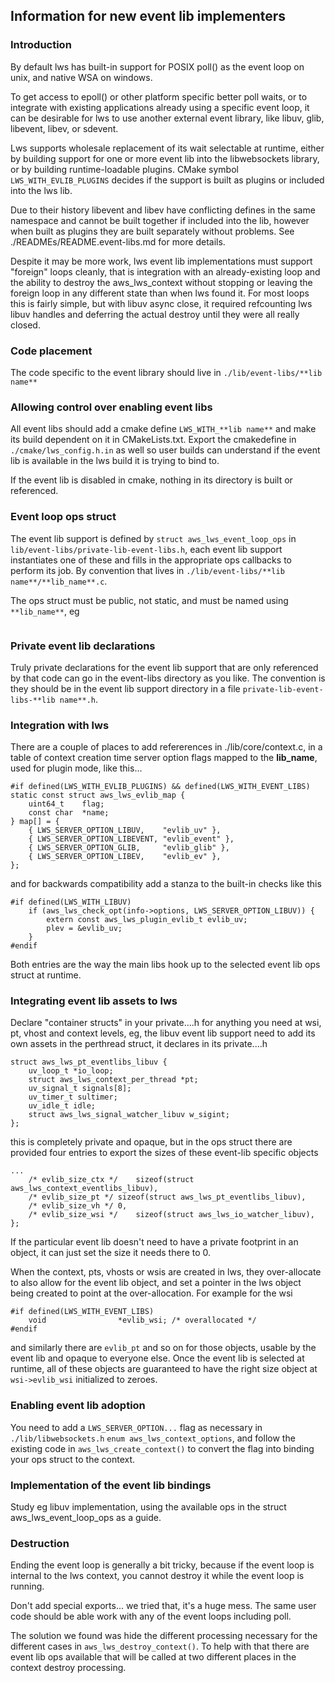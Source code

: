 ## Information for new event lib implementers

### Introduction

By default lws has built-in support for POSIX poll() as the event loop on unix,
and native WSA on windows.

To get access to epoll() or other platform specific better poll waits, or to
integrate with existing applications already using a specific event loop, it can
be desirable for lws to use another external event library, like libuv, glib,
libevent, libev, or sdevent.

Lws supports wholesale replacement of its wait selectable at runtime, either by
building support for one or more event lib into the libwebsockets library, or by
building runtime-loadable plugins.  CMake symbol `LWS_WITH_EVLIB_PLUGINS`
decides if the support is built as plugins or included into the lws lib.

Due to their history libevent and libev have conflicting defines in the same
namespace and cannot be built together if included into the lib, however when
built as plugins they are built separately without problems.
See ./READMEs/README.event-libs.md for more details.

Despite it may be more work, lws event lib implementations must support
"foreign" loops cleanly, that is integration with an already-existing loop and
the ability to destroy the aws_lws_context without stopping or leaving the foreign
loop in any different state than when lws found it.  For most loops this is
fairly simple, but with libuv async close, it required refcounting lws libuv
handles and deferring the actual destroy until they were all really closed.

### Code placement

The code specific to the event library should live in `./lib/event-libs/**lib name**`

### Allowing control over enabling event libs

All event libs should add a cmake define `LWS_WITH_**lib name**` and make its
build dependent on it in CMakeLists.txt.  Export the cmakedefine in
`./cmake/lws_config.h.in` as well so user builds can understand if the event
lib is available in the lws build it is trying to bind to.

If the event lib is disabled in cmake, nothing in its directory is built or
referenced.

### Event loop ops struct

The event lib support is defined by `struct aws_lws_event_loop_ops` in
`lib/event-libs/private-lib-event-libs.h`,
each event lib support instantiates one of these and fills in the appropriate
ops callbacks to perform its job.  By convention that lives in
`./lib/event-libs/**lib name**/**lib_name**.c`.

The ops struct must be public, not static, and must be named using `**lib_name**`,
eg

```
```

### Private event lib declarations

Truly private declarations for the event lib support that are only referenced by
that code can go in the event-libs directory as you like.  The convention is
they should be in the event lib support directory in a file
`private-lib-event-libs-**lib name**.h`.

### Integration with lws

There are a couple of places to add refererences in ./lib/core/context.c, in a
table of context creation time server option flags mapped to the **lib_name**,
used for plugin mode, like this...

```
#if defined(LWS_WITH_EVLIB_PLUGINS) && defined(LWS_WITH_EVENT_LIBS)
static const struct aws_lws_evlib_map {
	uint64_t	flag;
	const char	*name;
} map[] = {
	{ LWS_SERVER_OPTION_LIBUV,    "evlib_uv" },
	{ LWS_SERVER_OPTION_LIBEVENT, "evlib_event" },
	{ LWS_SERVER_OPTION_GLIB,     "evlib_glib" },
	{ LWS_SERVER_OPTION_LIBEV,    "evlib_ev" },
};
```

and for backwards compatibility add a stanza to the built-in checks like this

```
#if defined(LWS_WITH_LIBUV)
	if (aws_lws_check_opt(info->options, LWS_SERVER_OPTION_LIBUV)) {
		extern const aws_lws_plugin_evlib_t evlib_uv;
		plev = &evlib_uv;
	}
#endif
```

Both entries are the way the main libs hook up to the selected event lib ops
struct at runtime.

### Integrating event lib assets to lws

Declare "container structs" in your private....h for anything you need at
wsi, pt, vhost and context levels, eg, the libuv event lib support need to
add its own assets in the perthread struct, it declares in its private....h

```
struct aws_lws_pt_eventlibs_libuv {
	uv_loop_t *io_loop;
	struct aws_lws_context_per_thread *pt;
	uv_signal_t signals[8];
	uv_timer_t sultimer;
	uv_idle_t idle;
	struct aws_lws_signal_watcher_libuv w_sigint;
};
```

this is completely private and opaque, but in the ops struct there are provided
four entries to export the sizes of these event-lib specific objects

```
...
	/* evlib_size_ctx */	sizeof(struct aws_lws_context_eventlibs_libuv),
	/* evlib_size_pt */	sizeof(struct aws_lws_pt_eventlibs_libuv),
	/* evlib_size_vh */	0,
	/* evlib_size_wsi */	sizeof(struct aws_lws_io_watcher_libuv),
};
```

If the particular event lib doesn't need to have a private footprint in an
object, it can just set the size it needs there to 0.

When the context, pts, vhosts or wsis are created in lws, they over-allocate
to also allow for the event lib object, and set a pointer in the lws object
being created to point at the over-allocation.  For example for the wsi

```
#if defined(LWS_WITH_EVENT_LIBS)
	void				*evlib_wsi; /* overallocated */
#endif
```

and similarly there are `evlib_pt` and so on for those objects, usable by the
event lib and opaque to everyone else.  Once the event lib is selected at
runtime, all of these objects are guaranteed to have the right size object at
`wsi->evlib_wsi` initialized to zeroes.

### Enabling event lib adoption

You need to add a `LWS_SERVER_OPTION...` flag as necessary in `./lib/libwebsockets.h`
`enum aws_lws_context_options`, and follow the existing code in `aws_lws_create_context()`
to convert the flag into binding your ops struct to the context.

### Implementation of the event lib bindings

Study eg libuv implementation, using the available ops in the struct aws_lws_event_loop_ops
as a guide.

### Destruction

Ending the event loop is generally a bit tricky, because if the event loop is
internal to the lws context, you cannot destroy it while the event loop is
running.

Don't add special exports... we tried that, it's a huge mess.  The same user
code should be able work with any of the event loops including poll.

The solution we found was hide the different processing necessary for the
different cases in `aws_lws_destroy_context()`.  To help with that there are event
lib ops available that will be called at two different places in the context
destroy processing.

